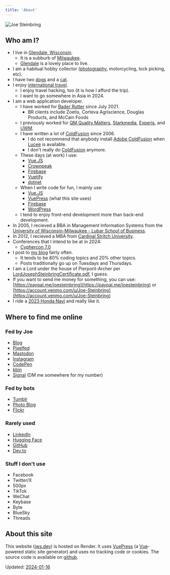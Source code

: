 ```yaml
---
title: 'About'
---
```


<link rel="manifest" href="manifest.json">
<link rel="webmention" href="https://webmention.io/jws.dev/webmention" />
<link rel="pingback" href="https://webmention.io/jws.dev/xmlrpc" />

![Joe Steinbring](logo.png)

## Who am I?

* I live in [Glendale, Wisconsin](http://www.glendale-wi.org/).
	* It is a subburb of [Milwaukee](https://city.milwaukee.gov/).
	* [Glendale](https://en.wikipedia.org/wiki/Glendale,_Wisconsin) is a lovely place to live.
* I am a habitual hobby collector ([photography](https://pixelfed.social/steinbring), motorcycling, lock picking, etc).
* I have two [dogs](https://jws.news/tag/dogs/) and a [cat](https://jws.news/tag/cat/).
* I enjoy [international travel](TravelGoals.html).
	* I enjoy travel hacking, too (it is how I afford the trip).
	* I want to go somewhere in Asia in 2024.
* I am a web application developer.
	* I have worked for [Bader Rutter](https://baderrutter.com/) since July 2021.
		* BR clients include Zoetis, Corteva Agriscience, Douglas Products, and McCain Foods
	* I previously worked for [QM Quality Matters](https://www.qualitymatters.org/), [Starkmedia](https://www.starkmedia.com/), [Experis](http://www.experis.com/), and [UWM](https://uwm.edu).
	* I have written a lot of [ColdFusion](https://en.wikipedia.org/wiki/ColdFusion_Markup_Language) since 2006.
		* I do not recommend that anybody install [Adobe ColdFusion](https://www.adobe.com/products/coldfusion-family.html) when [Lucee](https://lucee.org/) is available.
		* I don't really do [ColdFusion](https://cfdocs.org/) anymore.
	* These days (at work) I use:
		* [Vue.JS](https://blog.jws.app/tag/vue-js/)
		* [Crownpeak](https://www.crownpeak.com/)
		* [Firebase](https://firebase.google.com/)
		* [Vuetify](https://vuetifyjs.com/en/)
		* [dotnet](https://dotnet.microsoft.com/en-us/)
	* When I write code for fun, I mainly use:
		* [Vue.JS](https://blog.jws.app/tag/vue-js/)
		* [VuePress](https://blog.jws.app/tag/vuepress/) (what this site uses)
  		* [Firebase](https://firebase.google.com/)
		* [WordPress](https://wordpress.org/)
	* I tend to enjoy front-end development more than back-end development.
* In 2005, I recieved a BBA in Management Information Systems from the [University of Wisconsin-Milwaukee - Lubar School of Business](https://uwm.edu/business/).
* In 2012, I recieved a MBA from [Cardinal Stritch University](https://www.stritch.edu/academics/programs/badgm).
* Conferences that I intend to be at in 2024:
	* [Cyphercon 7.0](https://cyphercon.com/)
* I post to [my blog](https://jws.news/) fairly often.
	* It tends to be 80% coding topics and 20% other topics.
	* Posts traditionally go up on Tuesdays and Thursdays.
* I am a Lord under the house of Pierpont-Archer per [LordJosephSteinbringCertificate.pdf](/pdf/LordJosephSteinbringCertificate.pdf), I guess.
* If you want to send me money for something, you can use: [https://paypal.me/joesteinbring](https://paypal.me/joesteinbring) or [https://account.venmo.com/u/Joe-Steinbring](https://account.venmo.com/u/Joe-Steinbring)
* I ride a [2023 Honda Navi](https://powersports.honda.com/motorcycle/minimoto/navi) and really like it.

## Where to find me online

### Fed by Joe

* <a rel="me" href="https://jws.news">Blog</a>
* <a rel="me" href="https://pixelfed.social/i/web/profile/11244">Pixelfed</a>
* <a rel="me" href="https://toot.works/@joe">Mastodon</a>
* <a rel="me" href="https://www.instagram.com/joesteinbring/">Instagram</a>
* <a rel="me" href="https://codepen.io/steinbring">CodePen</a>
* <a rel="me" href="https://kbin.social/u/steinbring">kbin</a>
* <a href="https://www.signal.org/">Signal</a> (DM me somewhere for my number)

### Fed by bots

* <a rel="me" href="https://steinbring.jws.app/">Tumblr</a>
* <a rel="me" href="https://photos.jws.app">Photo Blog</a>
* <a rel="me" href="https://www.flickr.com/photos/joesteinbring/">Flickr</a>

### Rarely used

* <a rel="me" href="https://www.linkedin.com/in/steinbring/">LinkedIn</a>
* <a rel="me" href="https://huggingface.co/steinbring">Hugging Face</a>
* <a rel="me" href="https://github.com/steinbring/">GitHub</a>
* <a rel="me" href="https://dev.to/steinbring/">Dev.to</a>

### Stuff I don't use

* Facebook
* Twitter/X
* 500px
* TikTok
* WeChat
* Keybase
* Byte
* BlueSky
* Threads

## About this site

This website ([jws.dev](https://jws.dev)) is hosted on Render. It uses [VuePress](https://vuepress.vuejs.org/) (a [Vue](https://vuejs.org/)-powered static site generator) and uses no tracking code or cookies.  The source code is available on [github](https://github.com/steinbring/jws.dev).

Updated:  [2024-01-16](https://web.archive.org/web/*/https://jws.dev)
